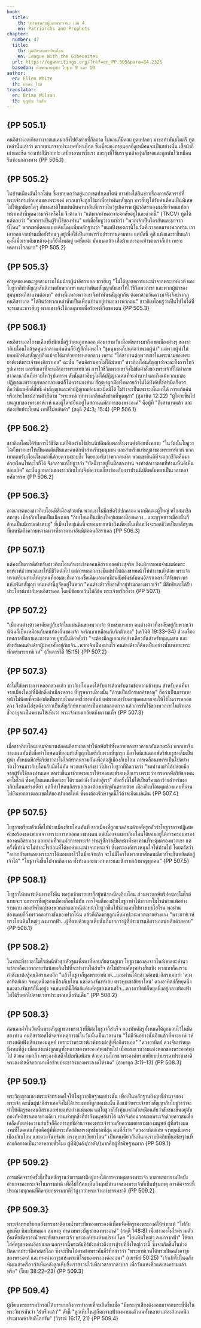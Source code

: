 ```yaml
---
book:
  title:
    th: บรรพชนกับผู้เผยพระวจนะ เล่ม 4
    en: Patriarchs and Prophets
chapter:
  number: 47
  title:
    th: ผูกมิตรกับชาวกิเบโอน
    en: League With the Gibeonites
  url: https://egwwritings.org/?ref=en_PP.505&para=84.2326
  basedon: ศึกษาควบคู่กับ โยชูวา 9 และ 10
author:
  en: Ellen White
  th: เอเลน ไวท์
translator:
  en: Brian Wilson
  th: บุญต้น วิลสัน
---
```


## {PP 505.1}

คนอิสราเอลเดินทางจากเชเคมกลังไปยังค่ายที่กิลกาล ไม่นานก็มีคณะทูตแปลกๆ มาขอทำพันธไมตรี ทูตเหล่านั้นเล่าว่า พวกเขามาจากประเทศที่ห่างไกล ซึ่งเมื่อมองภายนอกก็ดูเหมือนจะเป็นอย่างนั้น เสื้อผ้าก็เก่าและซีด รองเท้าก็มีรอบปะ เสบียงอาหารขึ้นรา และถุงที่ใช้บรรจุเหล้าองุ่นก็ขาดและถูกพันไว้เหมือนรีบซ่อมกลางทาง {PP 505.1}

## {PP 505.2}

ในบ้านเมืองอันไกลโพ้น ซึ่งเขาบอกว่าอยู่นอกเขตปาเลสไตน์ ชาวบ้างได้ยินข่าวเรื่องการอัศจรรย์ที่พระเจ้าทรงช่วยคนของพระองค์ พวกเขาจึงถูกใช้มาเพื่อทำพันธสัญญา ชาวฮีบรูได้รับคำเตือนเป็นพิเศษไม่ให้ผูกมิตรใดๆ กับชนชาติในแผ่นดินคานาอันที่กราบไหว้รูปเคารพ ผู้นำอิสราเองสงสัยว่าคนแปลกหน้าเหล่านี้พูดความจริงหรือไม่ จึงค้านว่า "แต่พวกท่านอาจจะอาศัยอยู่ในละแวกนี้" (TNCV) ทูตได้แต่ตอบว่า "พวกเราเป็นผู้รับใช้ของท่าน" แต่เมื่อโยชูว่าถามซ้ำว่า "พวกเจ้าเป็นใครกันและมาจากที่ไหน" พวกเขาก็ตอบแบบเดินโดบเพิ่มหลักฐานว่า "ขนมปังของเรานี้ในวันที่เราออกมาหาพวกท่าน เราเอาออกจากบ้านเมื่อยังร้อนๆ อยู่เพื่อใช้เป็นอาหารรับประทานตามทาง แต่บัดนี้ ดูสิ แห้งและราขึ้นแล้ว ถุงนี้เมื่อเราเติมเหล้าองุ่นก็ยังใหม่อยู่ แต่นี่แน่ะ มันขาดแล้ว เสื้อผ้าและรองเท้าของเราก็เก่า เพราะหนทางไกลมาก" {PP 505.2}

## {PP 505.3}

คำพูดของคณะทูตสามารถโน้มน้าวผู้นำอิสราเอล ชาวฮีบรู "ไม่ได้ทูลขอการแนะนำจากพระยาห์เวห์ และโยชูวาก็ทำสัญญาสันติภาพกับพวกเขา และทำพันธสัญญากับเขาให้ไว้ชีวิตพวกเขา และพวกผู้นำของชุมนุมชนก็สาบานต่อเขา" อย่างนี้แหละพวกเขาจึงทำพันธสัญญากัน ต่อมาสามวันความจริงจึงปรากฏ คนอิสราเอล "ได้ยินว่าพวกเหล่านั้นเป็นเพื่อนบ้านอยู่ท่ามกลางพวกตน" ชาวกิเบโอนรู้ว่าเป็นไปไม่ได้ที่จะรบชนะชาวฮีบรู พวกเขาขจึงใช้กลอุบายเพื่อรักษาชีวิตของตน {PP 505.3}

## {PP 506.1}

คนอิสราเอลโกรธเคืองยิ่งนักเมื่อรู้ว่าตนถูกหลอก ต่อมาสามวันเมื่อเดินทางมาถึงเขตเมืองต่างๆ ของชาวกิเบโอนใกล้จุดศูนย์กลางแผ่นดินก็ยิ่งรู้สึกไม่พอใจ "ชุมนุมชนก็บ่นต่อว่าพวกผู้นำ" แต่พวกผู้นำไม่ยอมหักพันธสัญญาถึงแม้จะได้มาด้วยการหลอกลวง เพราะ "ได้สาบานต่อพวกเขาในพระนามของพระยาห์เวห์พระเจ้าของอิสราเอล" ฉะนั้น "คนอิสราเอลไม่ได้ฆ่าเขา" ชาวกิเบโอนสัญญาว่าจะละทิ้งการไหว้รูปเคารพ และรับเอาที่จะนมัสการพระยาห์เวห์ การไว้ชีวิตพวกเขาจึงไม่ขัดคำสั่งของพระเจ้าที่ให้ทำลายชาวคานาอันที่กราบไหว้รูปเคารพ ดังนั้นชาวฮีบรูไม่ได้ปฏิญาณตนที่จะทำบาป และถึงแม้พวกเขาตะปฏิญาณเพราะถูกหลอกลวงแต่ก็ไม่ควรมองข้าม สัญญาผูกมัดทั้งหลายถ้าไม่ได้บังคับให้ทำผิดก็ควรถือว่ามีผลศักดิ์สิทธิ์ คำสัญญาและคำปฏิญาณย่อมละเมิดมิได้ ไม่ว่าจะเป็นเพราะเห็นแก่ได้ การแก้แค้น หรือประโยชน์ส่วนตัวก็ตาม "พระยาห์เวห์ทรงเกลียดชังปากที่พูดมุสา" (สุภาษิต 12:22) "ผู้ใดจะขึ้นไปบนภูเขาของพระยาห์เวห์ และผู้ใดจะยืนอยู่ในสถานนมัสการของพระองค์" คือผู้ที่ "ถึงสาบานแล้ว และต้องเสียประโยชน์ เขาก็ไม่กลับคำ" (สดุดี 24:3; 15:4) {PP 506.1}

## {PP 506.2}

ชาวกิเบโอนได้รับการไว้ชีวิต แต่ก็ต้องรับใช้ปรนนิบัติพลับพลาในงานต่ำต้อยทั้งหลาย "ในวันนั้นโยชูวาได้ตั้งพวกเขาให้เป็นคนตัดฟืนและคนตักน้ำสำหรับชุมนุมชน และสำหรับแท่นบูชาของพระยาห์เวห์  พวกเขาตอบรับเงื่อนไขเหล่านี้ด้วยความซาบซึ้ง โดยยอมรับว่าพวกตนผิด พวกเขายินดีที่จะแลกชีวิตคืนมาด้วยเงือนไขอะไรก็ได้ จึงกล่าวแก่โยชูวาว่า "บัดนี้เราอยู่ในมือของท่าน จงทำต่อเราตามที่ท่านเห็นดีเห็นชอบเถิด" ฉะนั้นลูกหลานของชาวกิเบโอนจึงมีความเกี่ยวข้องกับการปรนนิบัติพลับพลาเป็นเวลาหลายศัตวรรษ {PP 506.2}

## {PP 506.3}

อาณาเขตของชาวกิเบโอนมีสี่เมืองด้วยกัน พวกเขาไม่มีกษัตริย์ปกครอง หากมีคณะผู้ใหญ่ หรือสมาชิกสภาสูง เมืองกิเบโอนเป็นเมืองเอก "กิเบโอนเป็นเมืองใหญ่เสมอเมืองหลวง…และบุรุษชาวเมืองนั้นก็ล้วนเป็นนักรบกล้าหาญ" ที่เมืองใหญ่เช่นนี้จะยอมขายหน้าถึงเพียงนั้นเพื่อหวังจะรอดชีวิตเป็นหลักฐานที่เด่นชัดถึงความหวาดผวาที่ชาวคานาอันมีต่อคนอิสราเอล {PP 506.3}

## {PP 507.1}

แต่คงเป็นการดีสำหรับชาวกิเบโอนถ้าเขาเข้าหาคนอิสราเอลอย่างสุจริต ถึงแม้การยอมจำนนต่อพระยาห์เวห์ช่วยพวกเขาให้มีชีวิตต่อไป แต่การหลอกลวงมีแต่ทำให้ต้องขายหน้าให้ทำงานต่ำต้อย พระเจ้าทรงเตรียมทางให้ทุกคนที่ยอมละทิ้งความเชื่อเดิมและมาเชื่อมสัมพันธ์กับคนอิสราเอลจะได้รับพระพรแห่งพันธสัญญา คนเหล่านี้ถูจัดอยู่ในพวก "คนต่างด้าวซึ่งอาศัยอยู่ท่ามกลางพวกเจ้า" มีสิทธิและได้รับประโยชน์เท่ากับคนอิสราเอล โดยมีข้อยกเว้นไม่กี่ข้อ พระเจ้าตรัสสั่งว่า {PP 507.1}

## {PP 507.2}

"เมื่อคนต่างด้าวอาศัยอยู่กับเจ้าในแผ่นดินของพวกเจ้า ห้ามข่มเหงเขา คนต่างด้าวที่อาศัยอยู่กับพวกเจ้านัน้นก็เป็นเหมือนกับคนท้องถิ่นของเจ้า จงรักเขาเหมือนกับรักตัวเอง" (เลวีนิติ 19:33–34) ส่วนเรื่องเทศกาลปัสกาและการถวายบูชานั้นมีคำสั่งว่า "จะต้องมีกฎเกณฑ์อย่างเดียวกันสำหรับชุมนุมชน และสำหรับคนต่างด้าวผู้มาอาศัยอยู่กับเจ้า…พวกเจ้าเป็นอย่างไร คนต่างด้าวก็ต้องเป็นอย่างนั้นเฉพาะพระพักตร์พระยาห์เวห์" (กันดารวิถี 15:15) {PP 507.2}

## {PP 507.3}

ถ้าไม่ใช่เพราะการหลอกลวงแล้ว ชาวกิเบโอนคงได้รับการต้อนรับตามข้อความข้างบน สำหรับคนที่มาจากเมืองใหญ่ที่มีศักดิ์เท่าเมืองหลวง ที่บุรุษชาวเมืองนั้น "ล้วนเป็นนักรบกล้าหาญ" ถือว่าเป็นการขายหน้าไม่น้อยที่จะต้องตัดฟืนหาบน้ำตลอดชั่วชาตพันธ์ แต่พวกเขารับเอาชุดคนยากจนให้ใช้ในการหลอกลวง จึงต้องใส่ชุดดังกล่าวเป็นสัญลักษ์แห่งการเป็นทาสตลอดกาล แล้วการรับใช้ของพวกเขาในตัวและชั่วอายุจะเป็นพยานให้เห็นว่า พระเจ้าทรงเกลียดชังความเท็จ {PP 507.3}

## {PP 507.4}

เมื่อชาวกิเบโอนยอมจำนวนต่อคนอิสราเอล ทำให้กษัตริย์ทั้งหลายของชาวคานาอันตกตะลึง พวกเขาจึงวางแผนทันทีเพื่อทำโทษคนที่ยอมทำสัญญาไมตรีกับพวกที่บุกรุก มีอาโดนีเซเดกกษัตริย์เยรูซาเล็มเป็นผู้นำ ทั้งหมดมีกษัตริย์ชาวอาโมไรต์ห้าคนรวมกันเพื่อต่อสู้เมืองกิเบโอน การเคลื่อนทหารเป็นไปอย่างว่องไวจนชาวกิเบโอนรับมือไม่ทัน พวกเขาจึงส่งข่าวไปหาโยชูวาที่กิลกาลว่า "ขอท่านอย่าได้ปล่อยมือจากผู้รับใช้ของท่านเลย ขอเร่งขึ้นมาช่วยพวกเราให้รอดและช่วยเหลือเรา เพราะว่าบรรดากษัตริย์ของคนอาโมไรต์ ซึ่งอยู่ในแดนเทือกเขา ได้รวมกำลังกันต่อสู้เรา" ภัยครั้งนี้ไม่ได้เป็นเรื่องเลวร้ายสำหรับชาวกิเบโอนอย่างเดียว แต่ก็ทำให้คนอิสราเอลเองต้องเผชิญอันตรายด้วย เมืองกิเบโอนคุมช่องแคบที่ผ่านไปยังเขากลางและเขตใต้ของปาเลสไตน์ ซึ่งคงต้องรักษาจุดนี้ไว้ถ้าจะยึดแผ่นดิน {PP 507.4}

## {PP 507.5}

โยชูวาเตรียมตัวเพื่อไปช่วยเมืองกิเบโอนทันที ชาวเมืองที่ถูกแวดล้อมด้วยศัตรูกลัวว่าโยชูวาอาจปฏิเศษคำขอร้องของพวกเจา เพราะการหลอกลวงของตน แต่เนื่องจากชาวกิเบโอนได้ยอมอยู่ใต้การครอบครองของคนอิสราเอง และยอมที่จะนมัสการพระเจ้า ท่านรู้สึกว่าเป็นหน้าที่ของท่านที่จะคุ้มครองพวกเขา แต่ครั้งนี้ท่านจะไม่ทำอะไรก่อนที่ได้ขอคำแนะนำจากพระเจ้า ซึ่งพระองค์ทรงหนุนใจให้ท่านไป โดยตรัสว่า "อย่ากลัวเขาเลยเพราะเราได้มอบเขาไว้ในมือเจ้าแล้ว จะไม่มีใครในพวกเขาสักคนเดียวที่จะยืนหยัดต่อสู้เจ้าได้" "โยชูวาจึงขึ้นไปจากกิลกาล ทั้งท่านและพวกทหารและนักรบกล้าหาญทุกคน" {PP 507.5}

## {PP 508.1}

โยชูวาให้ทหารเดินทางทั้งคืน พอรุ่งเช้าพวกเขาก็อยู่หน้าเหมืองกิเบโอน ส่วนพวกกษัตริย์คนอาโมไรต์แทบจะรวมทหารที่อยู่รอบเมืองเกือบไม่ทัน การโจมตีของฝ่ายโยชูวาทำให้ชาวอาโมไรต์พ่ายแพ้อย่างราบคาบ กองทัพใหญ่ของพวกเขาแตกหนีต่อหน้าโยชูวาขึ้นไปช่องแคบไปทางเบธโฮโรน พอผ่านช่องแคบก็วิ่งพรวดลงทางชันของฟากโน้น แล้วก็เกิดพายุลูกเห็บมาปะทะพวกเขาอย่างแรง "พระยาห์เวห์ทรงโยนหินใหญ่ๆ ลงมาากฟ้า…ผู้ที่ตายด้วยลูกเห็บนั้นก็มากกว่าผู้ที่ประชาชนอิสราเอลฆ่าเสียด้วยดาบ" {PP 508.1}

## {PP 508.2}

ในขณะที่ชาวอาโมไรต์หนีหัวซุกหัวซุนเพื่อหาที่หลบภัยตามภูเขา โยชูวามองลงจากไหล่เขาและคำนวนว่าเหลือเวลากลางวันน้อยเกินไปที่จะทำงานให้สำเร็จ ถ้าไม่ปราบศัตรูอย่างสิ้นเชิง พวกเขาก็คงรวมกำลังมาต่อสู้คนอิสราเอลอีก "แล้วโยชูวาก็ทูลพระยาห์เวห์…และท่านได้กล่าวต่อหน้าอิสราเอลว่า 'ดวงอาทิตย์เอ๋ย จงหยุดนิ่งตรงเมืองกิเบโอน และดวงจันทร์เอ๋ย ตรงหุบเขาอัยยาโลน' ดวงอาทิตย์ก็หยุดนิ่ง และดวงจันทร์ก็นิ่งอยู่ง จนชนชาตินี้ได้แก้แค้นศัตรูของเขาเสร็จ…ดวงอาทิตย์ก็หยุดนิ่งอยู่กลางท้องฟ้า ไม่ได้รีบตกไปตามเวลาประมาณหนึ่งวันเต็ม" {PP 508.2}

## {PP 508.3}

ก่อนตกค่ำในวันนั้นพระสัญญาของพระเจ้าที่มีต่อโยชูวาก็สำเร็จ กองทัพศัตรูทั้งหมดได้ถูกมอบไว้ในมือของท่าน คนอิสราเอลได้จดจำเหตุการณ์ในวันนั้นเป็นเวลานาน "ไม่มีวันอย่างนั้นอีกแล้วที่พระยาห์เวห์ทรงสดับฟังเสียงของมนุษย์ เพราะว่าพระยาห์เวห์ทรงต่อสู้เพื่ออิสราเอล" "ดวงอาทิตย์ ดวงจันทร์หยุดนิ่งบนที่สูง เมื่อแสงแห่งลูกธนูทั้งหลายของพระองค์่พุ่งผ่านไป เมื่อแสงแวบวาบแห่งหอกของพระองค์พุ่งไป ด้วยความกลิ้ว พระองค์เสด็จไปเหนือพิภพ ด้วยความโกรธ พระองค์ทรงเหยียบย่ำบรรดาประชาชาติ พระองค์เสด็จออกมาเพื่อช่วยประชากรของพระองค์ให้รอด" (ฮาบากุก 3:11–13) {PP 508.3}

## {PP 509.1}

พระวิญญาณของพระเจ้าทรงดลใจให้โยชูวาอธิษฐานอย่างนั้น เพื่อเป็นหลักฐานถึงฤทธิ์อำนาจของพระเจ้า ฉะนั้นผู้นำอิสราเอลจึงไม่ได้ประมาทที่ทูลขอเช่นนั้น ถึงแม้ว่าพระเจ้าทรงสัญญากับโยชูวาว่าจะทำให้ศัตรูของคนอิสราเอลพ่ายแพ้อย่างแน่นอน แต่โยชูวาก็ยังทุ่มเทกำลังเหมือนกับว่าชัยชนะขึ้นอยู่กับกองทัพอิสราเอลอย่างเดียว ท่านทำทุกสิ่งที่กำลังมนุษย์ทำได้ แล้วจึงอ้อนวอนขอพระเจ้าด้วยควาสมเชื่อ เคล็ดลับแห่งความสำเร็จก็คือการฤทธิ์อำนาจของพระเจ้ารวมกับความพยายามของมนุษย์ ผู้ที่สร้างผลงานที่โดดเด่นที่สุดคือผู้ที่พึ่งพระหัตถ์อันทรงฤทธิ์มากที่สุด คนที่สั่งว่า "ดวงอาทิตย์เอ๋ย จงหยุดนิ่งตรงเมืองกิเบโอน และดวงจันทร์เอ๋ย ตรงหุบเขาอัยยาโลน" เป็นคนเดียวกันที่นอนราบติดกิบพื้นอธิษฐานที่ค่ายกิลกาลเป็นเวลาหลายชั่วโมง ผู้ที่มี(พลัง/กำลัง/)มากคือผู้ที่อธิษฐานมาก {PP 509.1}

## {PP 509.2}

การมหัศจรรย์ครั้งนี้เป็นหลักฐานว่าธรรมชาติอยู่ภายใต้การควบคุมของพระเจ้า ซาตานพยายามปิดบังอำนาจของพระเจ้าในธรรมชาติ เพื่อไม่ให้คนเห็นถึงฤทธิ์อำนาจของพระเจ้าที่เป็นปฐมเหตุ การอัศจรรย์นี้ประณามทุกคนที่คิดจะยกธรรมชาติไว้สูงกว่าพระเจ้าแห่งธรรมชาติ {PP 509.2}

## {PP 509.3}

พระเจ้าทรงเรียกพลังธรรมชาติตามน้ำพระทัยของพระองค์เพื่อขจัดศัตรูของพระองค์ให้พ่ายแพ้ "ไฟกับลูกเห็บ หิมะกับหมอก ลมพายุ ทำตามพระบัญชาของพระองค์" (สดุดี 148:8) เมื่อชาวอาโมไรต์รวมตัวกันเพื่อขัดขวางน้ำพระทัยของพระเจ้า พระองค์ทรงห้ามปราม โดย "โยนหินใหญ่ๆ ลงมาจากฟ้า" ให้ตกใส่ศัตรูของคนอิสราเอล นอกจากนี้พระคัมภีร์ยังกล่าวถึงการสู้รบที่ยิ่งใหญ่กว่านี้ ซึ่งจะเกิดขึ้นในช่วงปิดฉากประวัติศาสตร์โลก ซึ่งจะเป็นไปตามข้อพระคัมภีร์ที่กล่าวว่า "พระยาห์เวห์ได้ทรงเปิดคลังอาวุธของพระองค์ และทรงนำอาวุธแห่งพระพิโรธของพระองค์ออกมา" (เยเรมีย์ 50:25) "เจ้าเข้าไปในคลังหิมะแล้วหรือ เจ้าเห็นคลังลูกเห็บซึ่งเราสงวนไว้เพื่อเวลายากลำบาก เพื่อวันแห่งศึกและสงครามแล้วหรือ" (โยบ 38:22–23) {PP 509.3}

## {PP 509.4}

ผู้เขียนพระธรรมวิวรณ์ได้บรรยายถึงการทำลายที่จะเกิดขึ้นเมื่อ "มีพระสุรเสียงดังออกมาจากพระที่นั่งในพระวิหารนั้นว่า 'สำเร็จแล้ว'" ดังนี้ "ลูกเห็บใหญ่ก็ตกจากฟ้าลงมาบนตัวคนทั้งหลาย แต่ละก้อนหนักประมาณห้าสิบกิโลกรัม" (วิวรณ์ 16:17, 21) {PP 509.4}